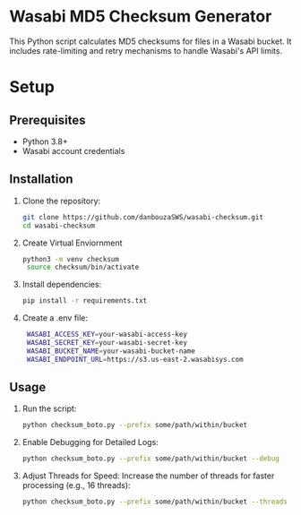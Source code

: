 # Wasabi MD5 Checksum Generator

This Python script calculates MD5 checksums for files in a Wasabi bucket. It includes rate-limiting and retry mechanisms to handle Wasabi's API limits.

# Setup

## Prerequisites

- Python 3.8+
- Wasabi account credentials

## Installation

1. Clone the repository:
   ```bash
   git clone https://github.com/danbouzaSWS/wasabi-checksum.git
   cd wasabi-checksum

2. Create Virtual Enviornment
   ```bash
   python3 -m venv checksum
    source checksum/bin/activate

4. Install dependencies:
    ```bash
    pip install -r requirements.txt

6. Create a .env file:
   ```bash
    WASABI_ACCESS_KEY=your-wasabi-access-key
    WASABI_SECRET_KEY=your-wasabi-secret-key
    WASABI_BUCKET_NAME=your-wasabi-bucket-name
    WASABI_ENDPOINT_URL=https://s3.us-east-2.wasabisys.com

## Usage

1.  Run the script:
    ```bash 
    python checksum_boto.py --prefix some/path/within/bucket
2. Enable Debugging for Detailed Logs:
    ```bash 
    python checksum_boto.py --prefix some/path/within/bucket --debug
3. Adjust Threads for Speed: Increase the number of threads for faster processing (e.g., 16 threads):
    ```bash 
    python checksum_boto.py --prefix some/path/within/bucket --threads 16


